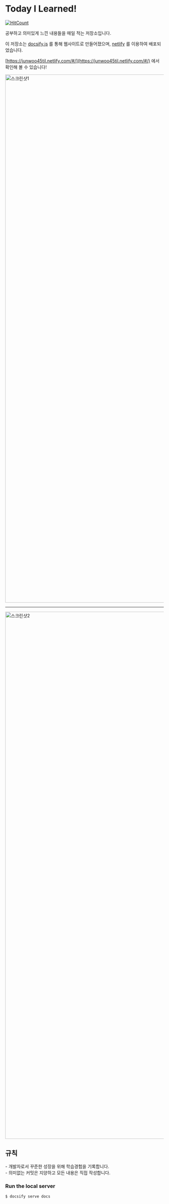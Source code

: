 <h1>Today I Learned!</h1>

[![HitCount](http://hits.dwyl.io/junwoo45/TIL.svg)](http://hits.dwyl.io/junwoo45/TIL)

공부하고 의미있게 느낀 내용들을 매일 적는 저장소입니다.

이 저장소는 [docsify.js](https://docsify.js.org/#/) 를 통해 웹사이트로 만들어졌으며, [netlify](https://www.netlify.com/) 를 이용하여 배포되었습니다.

[https://junwoo45til.netlify.com/#/](https://junwoo45til.netlify.com/#/) 에서 확인해 볼 수 있습니다!



<img width="1678" alt="스크린샷1" src="https://user-images.githubusercontent.com/40589483/58746809-9b322f00-849d-11e9-9c81-406612f1e369.png">

<hr>

<img width="1675" alt="스크린샷2" src="https://user-images.githubusercontent.com/40589483/58746810-9cfbf280-849d-11e9-98de-a80253b3723a.png">


<h2>규칙</h2>
- 개발자로서 꾸준한 성장을 위해 학습경험을 기록합니다.<br>
- 의미없는 커밋은 지양하고 모든 내용은 직접 작성합니다.



<h3>Run the local server</h3>

```
$ docsify serve docs
```



